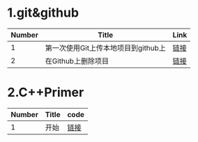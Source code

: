 # 1.git&github 
 Number  | Title  | Link  
----  | ---- | ----- 
1  | 第一次使用Git上传本地项目到github上  | [链接](https://www.cnblogs.com/sdcs/p/8270029.html) 
2  |在Github上删除项目  | [链接](https://www.cnblogs.com/fighter007/p/10655478.html) 


# 2.C++Primer
 Number  | Title  | code  
----  | ---- | ----- 
1  | 开始  | [链接](https://www.cnblogs.com/sdcs/p/8270029.html) 

